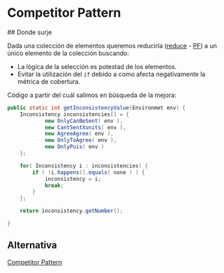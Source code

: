 # Competitor Pattern

## Donde surje

Dada una colección de elementos queremos reducirla ([reduce]() - [PF](PF)) a un único elemento de la colección buscando:
- La lógica de la selección es potestad de los elementos.
- Evitar la utilización del ```if``` debido a como afecta negativamente la métrica de cobertura.

Código a partir del cuál salimos en búsqueda de la mejora:

```java
public static int getInconsistencyValue(Environmet env) {
    Inconsistency inconsistencies[] = {
            new OnlyCanBeSent( env ),
            new CantSentXunits( env ),
            new AgreeAgree( env ),
            new OnlyToAgree( env ),
            new OnlyPuis( env )
    };

    for( Inconsistency i : inconsistencies) {
        if ( !i.happens().equals( none ) ) {
            inconsistency = i;
            break;
        }
    };

    return inconsistency.getNumber();

}
```

## Alternativa

[Competitor Pattern ][1]

[1]:.
